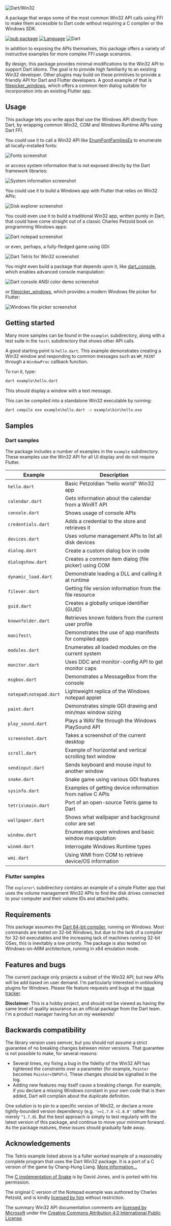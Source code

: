 ![Dart/Win32](https://github.com/timsneath/win32/blob/main/doc/images/win32.png?raw=true)

A package that wraps some of the most common Win32 API calls using FFI to make
them accessible to Dart code without requiring a C compiler or the Windows SDK.

[![pub package](https://img.shields.io/pub/v/win32.svg)](https://pub.dev/packages/win32)
[![Language](https://img.shields.io/badge/language-Dart-blue.svg)](https://dart.dev)
![Dart](https://github.com/timsneath/win32/workflows/Dart/badge.svg)

In addition to exposing the APIs themselves, this package offers a variety of
instructive examples for more complex FFI usage scenarios.

By design, this package provides minimal modifications to the Win32 API to
support Dart idioms. The goal is to provide high familiarity to an existing
Win32 developer. Other plugins may build on these primitives to provide a
friendly API for Dart and Flutter developers. A good example of that is
[filepicker_windows](https://pub.dev/packages/filepicker_windows), which offers
a common item dialog suitable for incorporation into an existing Flutter app.

## Usage

This package lets you write apps that use the Windows API directly from Dart, by
wrapping common Win32, COM and Windows Runtime APIs using Dart FFI.

You could use it to call a Win32 API like
[EnumFontFamiliesEx](https://docs.microsoft.com/en-us/windows/win32/api/wingdi/nf-wingdi-enumfontfamiliesexw)
to enumerate all locally-installed fonts:

![Fonts screenshot](https://github.com/timsneath/win32/blob/main/doc/images/fonts.png?raw=true)

or access system information that is not exposed directly by the Dart framework
libraries:

![System information screenshot](https://github.com/timsneath/win32/blob/main/doc/images/power.png?raw=true)

You could use it to build a Windows app with Flutter that relies on Win32 APIs:

![Disk explorer screenshot](https://github.com/timsneath/win32/blob/main/doc/images/disk_explorer.png?raw=true)

You could even use it to build a traditional Win32 app, written purely in Dart,
that could have come straight out of a classic Charles Petzold book on
programming Windows apps:

![Dart notepad screenshot](https://github.com/timsneath/win32/blob/main/doc/images/notepad.png?raw=true)

or even, perhaps, a fully-fledged game using GDI:

![Dart Tetris for Win32 screenshot](https://github.com/timsneath/win32/blob/main/doc/images/tetris.png?raw=true)

You might even build a package that depends upon it, like
[dart_console](https://pub.dev/packages/dart_console), which enables advanced
console manipulation:

![Dart console ANSI color demo screenshot](https://github.com/timsneath/win32/blob/main/doc/images/console.png?raw=true)

or [filepicker_windows](https://pub.dev/packages/filepicker_windows), which
provides a modern Windows file picker for Flutter:

![Windows file picker screenshot](https://github.com/timsneath/win32/blob/main/doc/images/filepicker.png?raw=true)

## Getting started

Many more samples can be found in the `example\` subdirectory, along with a test
suite in the `test\` subdirectory that shows other API calls.

A good starting point is `hello.dart`. This example demonstrates creating a
Win32 window and responding to common messages such as `WM_PAINT` through a
`WindowProc` callback function.

To run it, type:

```cmd
dart example\hello.dart
```

This should display a window with a text message.

This can be compiled into a standalone Win32 executable by running:

```cmd
dart compile exe example\hello.dart -o example\bin\hello.exe
```

## Samples

### Dart samples

The package includes a number of examples in the `example` subdirectory. These
examples use the Win32 API for all UI display and do not require Flutter.

| Example            | Description                                               |
| ------------------ | --------------------------------------------------------- |
| `hello.dart`       | Basic Petzoldian "hello world" Win32 app                  |
| `calendar.dart`    | Gets information about the calendar from a WinRT API      |
| `console.dart`     | Shows usage of console APIs                               |
| `credentials.dart` | Adds a credential to the store and retrieves it           |
| `devices.dart`     | Uses volume management APIs to list all disk devices      |
| `dialog.dart`      | Create a custom dialog box in code                        |
| `dialogshow.dart`  | Creates a common item dialog (file picker) using COM      |
| `dynamic_load.dart`| Demonstrate loading a DLL and calling it at runtime       |
| `filever.dart`     | Getting file version information from the file resource   |
| `guid.dart`        | Creates a globally unique identifier (GUID)               |
| `knownfolder.dart` | Retrieves known folders from the current user profile     |
| `manifest\`        | Demonstrates the use of app manifests for compiled apps   |
| `modules.dart`     | Enumerates all loaded modules on the current system       |
| `monitor.dart`     | Uses DDC and monitor-config API to get monitor caps       |
| `msgbox.dart`      | Demonstrates a MessageBox from the console                |
| `notepad\notepad.dart` | Lightweight replica of the Windows notepad applet     |
| `paint.dart`       | Demonstrates simple GDI drawing and min/max window sizing |
| `play_sound.dart`  | Plays a WAV file through the Windows PlaySound API        |
| `screenshot.dart`  | Takes a screenshot of the current desktop                 |
| `scroll.dart`      | Example of horizontal and vertical scrolling text window  |
| `sendinput.dart`   | Sends keyboard and mouse input to another window          |
| `snake.dart`       | Snake game using various GDI features                     |
| `sysinfo.dart`     | Examples of getting device information from native C APIs |
| `tetris\main.dart` | Port of an open-source Tetris game to Dart                |
| `wallpaper.dart`   | Shows what wallpaper and background color are set         |
| `window.dart`      | Enumerates open windows and basic window manipulation     |
| `winmd.dart`       | Interrogate Windows Runtime types                         |
| `wmi.dart`         | Using WMI from COM to retrieve device/OS information      |

### Flutter samples

The `explorer\` subdirectory contains an example of a simple Flutter app that
uses the volume management Win32 APIs to find the disk drives connected to your
computer and their volume IDs and attached paths.

## Requirements

This package assumes the [Dart 64-bit compiler](https://dart.dev/get-dart),
running on Windows. Most commands are tested on 32-bit Windows, but due to the
lack of a compiler for 32-bit executables and the increasing lack of machines
running 32-bit OSes, this is inevitably a low priority. The package is also
tested on Windows-on-ARM architecture, running in x64 emulation mode.

## Features and bugs

The current package only projects a subset of the Win32 API, but new APIs will
be add based on user demand. I'm particularly interested in unblocking plugins
for Windows. Please file feature requests and bugs at the [issue
tracker][tracker]. 

**Disclaimer**: This is a hobby project, and should not be viewed as having the
same level of quality assurance as an official package from the Dart team. I'm a
product manager having fun on my weekends!

## Backwards compatibility

The library version uses semver, but you should not assume a strict guarantee of
no breaking changes between minor versions. That guarantee is not possible to
make, for several reasons:

- Several times, my fixing a bug in the fidelity of the Win32 API has tightened
  the constraints over a parameter (for example, `Pointer` becomes
  `Pointer<INPUT>`). These changes should be signalled in the log.
- Adding new features may itself cause a breaking change. For example, if you
  declare a missing Windows constant in your own code that is then added, Dart
  will complain about the duplicate definition.

One solution is to pin to a specific version of Win32, or declare a more
tightly-bounded version dependency (e.g. `'>=1.7.0 <1.8.0'` rather than merely
`^1.7.0`). But the best approach is simply to test regularly with the latest
version of this package, and continue to move your minimum forward. As the
package matures, these issues should gradually fade away.

## Acknowledgements

The Tetris example listed above is a fuller worked example of a reasonably
complete program that uses the Dart Win32 package. It is a port of a C version
of the game by Chang-Hung Liang. [More information...](tetris/README.md)

The [C implementation of Snake](https://github.com/davidejones/winsnake) is by
David Jones, and is ported with his permission.

The original C version of the Notepad example was authored by Charles Petzold,
and is kindly [licensed by him](https://www.charlespetzold.com/faq.html) without
restriction.

The summary Win32 API documentation comments are [licensed by Microsoft][] under
the [Creative Commons Attribution 4.0 International Public License][license].

[tracker]: https://github.com/timsneath/win32
[licensed by Microsoft]: https://github.com/MicrosoftDocs/win32/blob/7b49862e8d58cfad5d4e5e22104c9fca7fd6db2f/ThirdPartyNotices
[license]: https://github.com/MicrosoftDocs/win32/blob/7b49862e8d58cfad5d4e5e22104c9fca7fd6db2f/LICENSE

